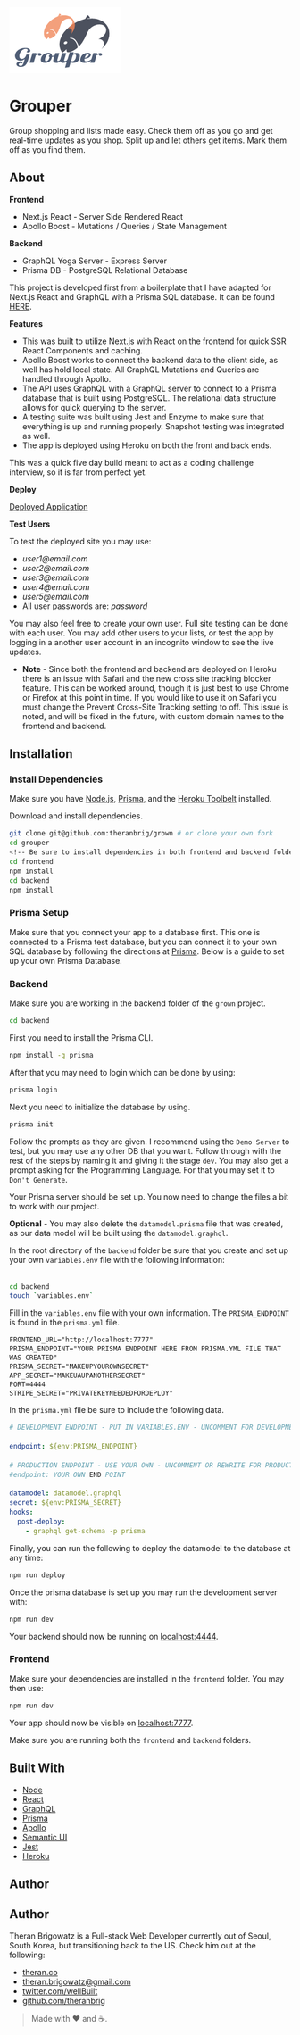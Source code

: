 
![Grouper](frontend/static/logo.png)

# Grouper

Group shopping and lists made easy. Check them off as you go and get real-time updates as you shop. Split up and let others get items. Mark them off as you find them.

## About

**Frontend**

- Next.js React - Server Side Rendered React
- Apollo Boost - Mutations / Queries / State Management

**Backend**

- GraphQL Yoga Server - Express Server
- Prisma DB - PostgreSQL Relational Database

This project is developed first from a boilerplate that I have adapted for Next.js React and GraphQL with a Prisma SQL database. It can be found [HERE](https://github.com/theranbrig/React-GraphQL-Fullstack-Boilerplate).

**Features**

- This was built to utilize Next.js with React on the frontend for quick SSR React Components and caching.
- Apollo Boost works to connect the backend data to the client side, as well has hold local state. All GraphQL Mutations and Queries are handled through Apollo.
- The API uses GraphQL with a GraphQL server to connect to a Prisma database that is built using PostgreSQL. The relational data structure allows for quick querying to the server.
- A testing suite was built using Jest and Enzyme to make sure that everything is up and running properly. Snapshot testing was integrated as well.
- The app is deployed using Heroku on both the front and back ends.

This was a quick five day build meant to act as a coding challenge interview, so it is far from perfect yet.

**Deploy**

[Deployed Application](https://grouper-frontend.herokuapp.com)

**Test Users**

To test the deployed site you may use:
* _user1@email.com_
* _user2@email.com_
* _user3@email.com_
* _user4@email.com_
* _user5@email.com_
* All user passwords are: _password_

You may also feel free to create your own user. Full site testing can be done with each user. You may add other users to your lists, or test the app by logging in a another user account in an incognito window to see the live updates.

- **Note** - Since both the frontend and backend are deployed on Heroku there is an issue with Safari and the new cross site tracking blocker feature. This can be worked around, though it is just best to use Chrome or Firefox at this point in time. If you would like to use it on Safari you must change the Prevent Cross-Site Tracking setting to off. This issue is noted, and will be fixed in the future, with custom domain names to the frontend and backend.

## Installation

### Install Dependencies

Make sure you have [Node.js](http://nodejs.org/), [Prisma](https://prisma.io), and the [Heroku Toolbelt](https://toolbelt.heroku.com/) installed.

Download and install dependencies.

```sh
git clone git@github.com:theranbrig/grown # or clone your own fork
cd grouper
<!-- Be sure to install dependencies in both frontend and backend folders -->
cd frontend
npm install
cd backend
npm install
```

### Prisma Setup

Make sure that you connect your app to a database first. This one is connected to a Prisma test database, but you can connect it to your own SQL database by following the directions at [Prisma](https://prisma.io). Below is a guide to set up your own Prisma Database.

### Backend

Make sure you are working in the backend folder of the `grown` project.

```sh
cd backend
```

First you need to install the Prisma CLI.

```sh
npm install -g prisma
```

After that you may need to login which can be done by using:

```sh
prisma login
```

Next you need to initialize the database by using.

```sh
prisma init
```

Follow the prompts as they are given. I recommend using the `Demo Server` to test, but you may use any other DB that you want. Follow through with the rest of the steps by naming it and giving it the stage `dev`. You may also get a prompt asking for the Programming Language. For that you may set it to `Don't Generate`.

Your Prisma server should be set up. You now need to change the files a bit to work with our project.

**Optional** - You may also delete the `datamodel.prisma` file that was created, as our data model will be built using the `datamodel.graphql`.

In the root directory of the `backend` folder be sure that you create and set up your own `variables.env` file with the following information:

```sh

cd backend
touch `variables.env`

```

Fill in the `variables.env` file with your own information. The `PRISMA_ENDPOINT` is found in the `prisma.yml` file.

```env
FRONTEND_URL="http://localhost:7777"
PRISMA_ENDPOINT="YOUR PRISMA ENDPOINT HERE FROM PRISMA.YML FILE THAT WAS CREATED"
PRISMA_SECRET="MAKEUPYOUROWNSECRET"
APP_SECRET="MAKEUAUPANOTHERSECRET"
PORT=4444
STRIPE_SECRET="PRIVATEKEYNEEDEDFORDEPLOY"
```

In the `prisma.yml` file be sure to include the following data.

```yml
# DEVELOPMENT ENDPOINT - PUT IN VARIABLES.ENV - UNCOMMENT FOR DEVELOPMENT / COMMENT OUT FOR PRODUCTION

endpoint: ${env:PRISMA_ENDPOINT}

# PRODUCTION ENDPOINT - USE YOUR OWN - UNCOMMENT OR REWRITE FOR PRODUCTION
#endpoint: YOUR OWN END POINT

datamodel: datamodel.graphql
secret: ${env:PRISMA_SECRET}
hooks:
  post-deploy:
    - graphql get-schema -p prisma
```

Finally, you can run the following to deploy the datamodel to the database at any time:

```sh
npm run deploy
```

Once the prisma database is set up you may run the development server with:

```sh
npm run dev
```

Your backend should now be running on [localhost:4444](http://localhost:4444/).

### Frontend

Make sure your dependencies are installed in the `frontend` folder. You may then use:

```sh
npm run dev
```

Your app should now be visible on [localhost:7777](http://localhost:7777/).

Make sure you are running both the `frontend` and `backend` folders.

## Built With

- [Node](https://github.com/nodejs/node)
- [React](https://reactjs.org)
- [GraphQL](https://graphql.org/)
- [Prisma](https://prisma.io)
- [Apollo](https://www.apollographql.com/client)
- [Semantic UI](https://github.com/Semantic-Org/Semantic-UI-React)
- [Jest](https://github.com/facebook/jest/)
- [Heroku](https://github.com/heroku)

## Author

## Author

Theran Brigowatz is a Full-stack Web Developer currently out of Seoul, South Korea, but transitioning back to the US. Check him out at the following:

- [theran.co](https://www.theran.co)
- theran.brigowatz@gmail.com
- [twitter.com/wellBuilt](https://www.twitter.com/wellBuilt)
- [github.com/theranbrig](https://www.github.com/theranbrig)

> Made with :heart: and :coffee:.
